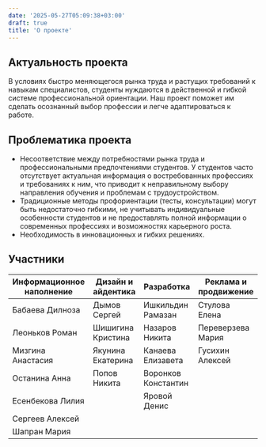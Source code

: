 ```yaml
---
date: '2025-05-27T05:09:38+03:00'
draft: true
title: 'О проекте'
---
```


## Актуальность проекта

В условиях быстро меняющегося рынка труда и растущих требований к навыкам специалистов, студенты нуждаются в действенной и гибкой системе профессиональной ориентации. Наш проект поможет им сделать осознанный выбор профессии и легче адаптироваться к работе.

## Проблематика проекта

* Несоответствие между потребностями рынка труда и профессиональными предпочтениями студентов. У студентов часто отсутствует актуальная информация о востребованных профессиях и требованиях к ним, что приводит к неправильному выбору направления обучения и проблемам с трудоустройством.
* Традиционные методы профориентации (тесты, консультации) могут быть недостаточно гибкими, не учитывать индивидуальные особенности студентов и не предоставлять полной информации о современных профессиях и возможностях карьерного роста.
* Необходимость в инновационных и гибких решениях.

## Участники
    
| **Информационное наполнение** | **Дизайн  и айдентика** |     **Разработка**      | **Реклама и продвижение** |                     
| -----------------         | ------------------  | ------------------- |  -----------------    |
|  Бабаева Дилноза          |  Дымов Сергей       |Ишкильдин Рамазан    |  Стулова Елена        |
|  Леоньков Роман           |  Шишигина Кристина  |Назаров Никита       |  Переверзева Мария    |
|  Мизгина Анастасия        |  Якунина Екатерина  |Канаева Елизавета    |  Гусихин Алексей      |
|  Останина Анна            |  Попов Никита       |Воронков Константин  |                       |
|  Есенбекова Лилия         |                     |Яровой Денис         |                       |
|  Сергеев Алексей          |                     |                     |                       |
|  Шапран Мария             |                     |                     |                       |